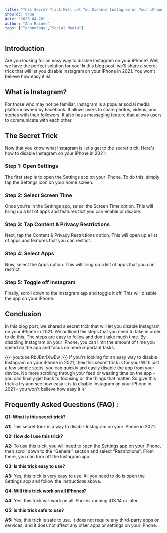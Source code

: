 ```yaml
---
title: "This Secret Trick Will Let You Disable Instagram on Your iPhone in 2021 - You Won't Believe How Easy It Is!"
ShowToc: true 
date: "2023-04-28"
author: "Ann Raines" 
tags: ["Technology","Social Media"]
---
```

## Introduction

Are you looking for an easy way to disable Instagram on your iPhone? Well, we have the perfect solution for you! In this blog post, we'll share a secret trick that will let you disable Instagram on your iPhone in 2021. You won't believe how easy it is! 

## What is Instagram?

For those who may not be familiar, Instagram is a popular social media platform owned by Facebook. It allows users to share photos, videos, and stories with their followers. It also has a messaging feature that allows users to communicate with each other. 

## The Secret Trick

Now that you know what Instagram is, let's get to the secret trick. Here's how to disable Instagram on your iPhone in 2021: 

### Step 1: Open Settings

The first step is to open the Settings app on your iPhone. To do this, simply tap the Settings icon on your home screen. 

### Step 2: Select Screen Time

Once you're in the Settings app, select the Screen Time option. This will bring up a list of apps and features that you can enable or disable. 

### Step 3: Tap Content & Privacy Restrictions

Next, tap the Content & Privacy Restrictions option. This will open up a list of apps and features that you can restrict. 

### Step 4: Select Apps

Now, select the Apps option. This will bring up a list of apps that you can restrict. 

### Step 5: Toggle off Instagram

Finally, scroll down to the Instagram app and toggle it off. This will disable the app on your iPhone. 

## Conclusion

In this blog post, we shared a secret trick that will let you disable Instagram on your iPhone in 2021. We outlined the steps that you need to take in order to do this. The steps are easy to follow and don't take much time. By disabling Instagram on your iPhone, you can limit the amount of time you spend on the app and focus on more important tasks.

{{< youtube RbJBnrIXwEw >}} 
If you're looking for an easy way to disable Instagram on your iPhone in 2021, then this secret trick is for you! With just a few simple steps, you can quickly and easily disable the app from your device. No more scrolling through your feed or wasting time on the app - you can finally get back to focusing on the things that matter. So give this trick a try and see how easy it is to disable Instagram on your iPhone in 2021 - you won't believe how easy it is!

## Frequently Asked Questions (FAQ) :
**Q1: What is this secret trick?**

**A1:** This secret trick is a way to disable Instagram on your iPhone in 2021. 

**Q2: How do I use this trick?**

**A2:** To use this trick, you will need to open the Settings app on your iPhone, then scroll down to the “General” section and select “Restrictions”. From there, you can turn off the Instagram app. 

**Q3: Is this trick easy to use?**

**A3:** Yes, this trick is very easy to use. All you need to do is open the Settings app and follow the instructions above. 

**Q4: Will this trick work on all iPhones?**

**A4:** Yes, this trick will work on all iPhones running iOS 14 or later. 

**Q5: Is this trick safe to use?**

**A5:** Yes, this trick is safe to use. It does not require any third-party apps or services, and it does not affect any other apps or settings on your iPhone.


